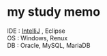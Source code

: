 # my study memo

IDE : <a href="https://github.com/ohj4312/Spring-Boot">IntelliJ</a> , Eclipse <br>
OS : Windows, Renux <br> 
DB : Oracle, MySQL, MariaDB <br>


